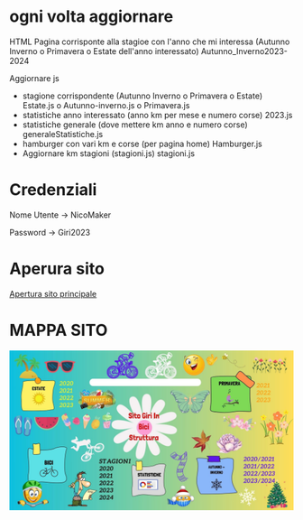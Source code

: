 <h1>ogni volta aggiornare </h1>

<p> HTML Pagina corrisponte alla stagioe con l'anno che mi interessa (Autunno Inverno o Primavera o Estate dell'anno interessato)
    Autunno_Inverno2023-2024
</p>

<p> Aggiornare js 
    <ul>
    <li> stagione corrispondente (Autunno Inverno o Primavera o Estate) Estate.js o Autunno-inverno.js o Primavera.js</li>
    <li> statistiche anno interessato (anno km per mese e numero corse) 2023.js</li>  
    <li> statistiche generale (dove mettere km anno e numero corse) generaleStatistiche.js</li>  
    <li>hamburger con vari km e corse (per pagina home) Hamburger.js</li>
    <li> Aggiornare km stagioni (stagioni.js) stagioni.js</li>
</ul></p>

<h1> Credenziali </h1>

<p>Nome Utente -> NicoMaker</p>
<p>Password -> Giri2023</P>

<h1>Aperura sito </h1>
<a href="https://giri-in-bici.netlify.app/" target = "_blank">Apertura sito principale</a>

<h1>MAPPA SITO </h1>

<img src="About_US/Mappa.jpg">
